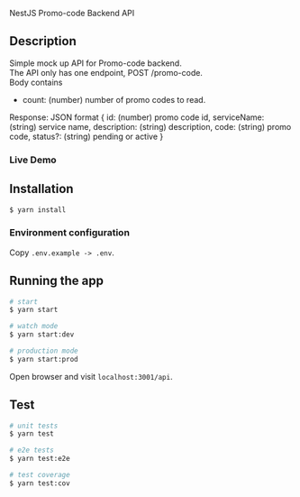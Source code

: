 NestJS Promo-code Backend API

## Description
Simple mock up API for Promo-code backend. <br/>
The API only has one endpoint, POST /promo-code.<br/>
Body contains
  - count: (number) number of promo codes to read.

Response: JSON format
{
  id: (number) promo code id,
  serviceName: (string) service name,
  description: (string) description,
  code: (string) promo code,
  status?: (string) pending or active
}

### Live Demo


## Installation

```bash
$ yarn install
```
### Environment configuration
Copy `.env.example -> .env`.


## Running the app

```bash
# start
$ yarn start

# watch mode
$ yarn start:dev

# production mode
$ yarn start:prod
```

Open browser and visit `localhost:3001/api`.

## Test

```bash
# unit tests
$ yarn test

# e2e tests
$ yarn test:e2e

# test coverage
$ yarn test:cov
```
